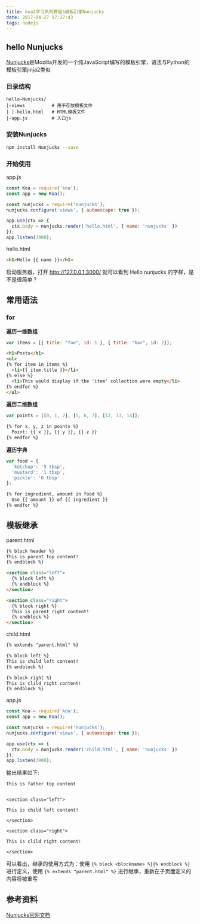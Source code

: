 ```yaml
---
title: koa2学习系列教程5模板引擎Nunjucks
date: 2017-04-27 17:27:43
tags: nodejs
---
```


## hello Nunjucks

[Nunjucks](http://mozilla.github.io/nunjucks/)是Mozilla开发的一个纯JavaScript编写的模板引擎，语法与Python的模板引擎jinja2类似

### 目录结构

```
hello-Nunjucks/
|-views          # 用于存放模板文件
| |-hello.html   # HTML模板文件
|-app.js         # 入口js
```

### 安装Nunjucks

```bash
npm install Nunjucks --save
```

### 开始使用

app.js

```javascript
const Koa = require('koa');
const app = new Koa();

const nunjucks = require('nunjucks');
nunjucks.configure('views', { autoescape: true });

app.use(ctx => {
  ctx.body = nunjucks.render('hello.html', { name: 'nunjucks' })
});
app.listen(3000);
```

hello.html

```html
<h1>Hello {{ name }}</h1>
```

启动服务器，打开 http://127.0.0.1:3000/ 就可以看到 Hello nunjucks 的字样，是不是很简单？

## 常用语法

### for

**遍历一维数组**

```javascript
var items = [{ title: "foo", id: 1 }, { title: "bar", id: 2}];
```
```html
<h1>Posts</h1>
<ul>
{% for item in items %}
  <li>{{ item.title }}</li>
{% else %}
  <li>This would display if the 'item' collection were empty</li>
{% endfor %}
</ul>
```

**遍历二维数组**

```javascript
var points = [[0, 1, 2], [5, 6, 7], [12, 13, 14]];
```

```html
{% for x, y, z in points %}
  Point: {{ x }}, {{ y }}, {{ z }}
{% endfor %}
```

**遍历字典**

```javascript
var food = {
  'ketchup': '5 tbsp',
  'mustard': '1 tbsp',
  'pickle': '0 tbsp'
};
```

```html
{% for ingredient, amount in food %}
  Use {{ amount }} of {{ ingredient }}
{% endfor %}
```

## 模板继承

parent.html

```html
{% block header %}
This is parent top content!
{% endblock %}

<section class="left">
  {% block left %}
  {% endblock %}
</section>

<section class="right">
  {% block right %}
  This is parent right content!
  {% endblock %}
</section>
```

child.html

```html
{% extends "parent.html" %}

{% block left %}
This is child left content!
{% endblock %}

{% block right %}
This is clild right content!
{% endblock %}
```

app.js

```javascript
const Koa = require('koa');
const app = new Koa();

const nunjucks = require('nunjucks');
nunjucks.configure('views', { autoescape: true });

app.use(ctx => {
  ctx.body = nunjucks.render('child.html', { name: 'nunjucks' })
});
app.listen(3000);
```

输出结果如下:

```
This is father top content


<section class="left">

This is child left content!

</section>

<section class="right">

This is clild right content!

</section>
```

可以看出，继承的使用方式为：使用 `{% block <blockname> %}{% endblock %}` 进行定义，使用 `{% extends "parent.html" %}` 进行继承，重新在子页面定义的内容将被重写

## 参考资料

[Nunjucks官网文档](http://mozilla.github.io/nunjucks/getting-started.html)